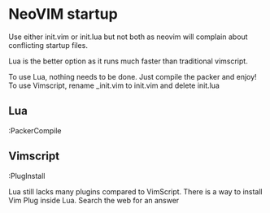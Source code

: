 # NeoVIM startup

Use either init.vim or init.lua but not both as neovim will complain about conflicting startup files.

Lua is the better option as it runs much faster than traditional vimscript.

To use Lua, nothing needs to be done. Just compile the packer and enjoy!
To use Vimscript, rename _init.vim to init.vim and delete init.lua

## Lua
:PackerCompile


## Vimscript
:PlugInstall


Lua still lacks many plugins compared to VimScript. There is a way to install Vim Plug inside Lua. Search the web for an answer

